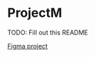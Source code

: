 # ProjectM
TODO: Fill out this README

[Figma project](https://www.figma.com/file/aUDNbLDIvzjaT6hjugMgCT/Mesh-project?node-id=53100%3A27267)
